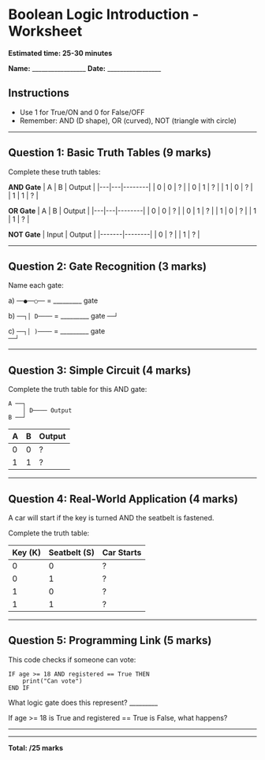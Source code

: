 # Boolean Logic Introduction - Worksheet
**Estimated time: 25-30 minutes**

**Name:** _________________ **Date:** _________________

## Instructions
- Use 1 for True/ON and 0 for False/OFF
- Remember: AND (D shape), OR (curved), NOT (triangle with circle)

---

## Question 1: Basic Truth Tables (9 marks)

Complete these truth tables:

**AND Gate**
| A | B | Output |
|---|---|--------|
| 0 | 0 |   ?    |
| 0 | 1 |   ?    |
| 1 | 0 |   ?    |
| 1 | 1 |   ?    |

**OR Gate**
| A | B | Output |
|---|---|--------|
| 0 | 0 |   ?    |
| 0 | 1 |   ?    |
| 1 | 0 |   ?    |
| 1 | 1 |   ?    |

**NOT Gate**
| Input | Output |
|-------|--------|
|   0   |   ?    |
|   1   |   ?    |

---

## Question 2: Gate Recognition (3 marks)
Name each gate:

a) `──●──○──` = _________ gate

b) `──┐│ D────` = _________ gate
   `──┘`

c) `──┐│ )────` = _________ gate  
   `──┘`

---

## Question 3: Simple Circuit (4 marks)
Complete the truth table for this AND gate:

```
A ──┐
    │ D──── Output
B ──┘
```

| A | B | Output |
|---|---|--------|
| 0 | 0 |   ?    |
| 1 | 1 |   ?    |

---

## Question 4: Real-World Application (4 marks)
A car will start if the key is turned AND the seatbelt is fastened.

Complete the truth table:

| Key (K) | Seatbelt (S) | Car Starts |
|---------|--------------|------------|
|    0    |      0       |     ?      |
|    0    |      1       |     ?      |
|    1    |      0       |     ?      |
|    1    |      1       |     ?      |

---

## Question 5: Programming Link (5 marks)
This code checks if someone can vote:
```
IF age >= 18 AND registered == True THEN
    print("Can vote")
END IF
```

What logic gate does this represent? _________

If age >= 18 is True and registered == True is False, what happens?
_________________________________________________

---

**Total: /25 marks**
